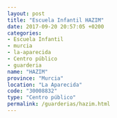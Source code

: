 ```yaml
---
layout: post
title: "Escuela Infantil HAZIM"
date: 2017-09-20 20:57:05 +0200
categories:
- Escuela Infantil
- murcia
- la-aparecida
- Centro público
- guarderia
name: "HAZIM"
province: "Murcia"
location: "La Aparecida"
code: "30008832"
type: "Centro público"
permalink: /guarderias/hazim.html
---
```

